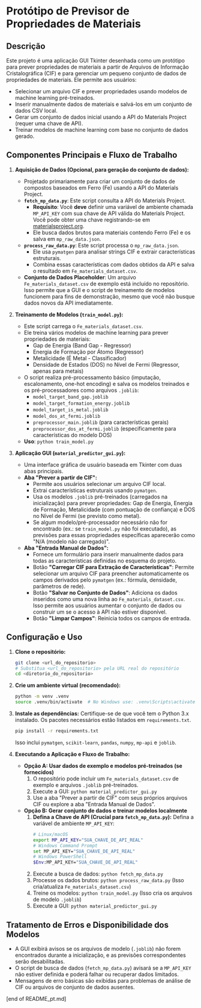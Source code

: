 # Protótipo de Previsor de Propriedades de Materiais

## Descrição

Este projeto é uma aplicação GUI Tkinter desenhada como um protótipo para prever propriedades de materiais a partir de Arquivos de Informação Cristalográfica (CIF) e para gerenciar um pequeno conjunto de dados de propriedades de materiais. Ele permite aos usuários:
*   Selecionar um arquivo CIF e prever propriedades usando modelos de machine learning pré-treinados.
*   Inserir manualmente dados de materiais e salvá-los em um conjunto de dados CSV local.
*   Gerar um conjunto de dados inicial usando a API do Materials Project (requer uma chave de API).
*   Treinar modelos de machine learning com base no conjunto de dados gerado.

## Componentes Principais e Fluxo de Trabalho

1.  **Aquisição de Dados (Opcional, para geração do conjunto de dados):**
    *   Projetado primariamente para criar um conjunto de dados de compostos baseados em Ferro (Fe) usando a API do Materials Project.
    *   **`fetch_mp_data.py`**: Este script consulta a API do Materials Project.
        *   **Requisito**: Você **deve** definir uma variável de ambiente chamada `MP_API_KEY` com sua chave de API válida do Materials Project. Você pode obter uma chave registrando-se em [materialsproject.org](https://materialsproject.org).
        *   Ele busca dados brutos para materiais contendo Ferro (Fe) e os salva em `mp_raw_data.json`.
    *   **`process_raw_data.py`**: Este script processa o `mp_raw_data.json`.
        *   Ele usa `pymatgen` para analisar strings CIF e extrair características estruturais.
        *   Combina essas características com dados obtidos da API e salva o resultado em `Fe_materials_dataset.csv`.
    *   **Conjunto de Dados Placeholder**: Um arquivo `Fe_materials_dataset.csv` de exemplo está incluído no repositório. Isso permite que a GUI e o script de treinamento de modelos funcionem para fins de demonstração, mesmo que você não busque dados novos da API imediatamente.

2.  **Treinamento de Modelos (`train_model.py`):**
    *   Este script carrega o `Fe_materials_dataset.csv`.
    *   Ele treina vários modelos de machine learning para prever propriedades de materiais:
        *   Gap de Energia (Band Gap - Regressor)
        *   Energia de Formação por Átomo (Regressor)
        *   Metalicidade (É Metal - Classificador)
        *   Densidade de Estados (DOS) no Nível de Fermi (Regressor, apenas para metais)
    *   O script realiza pré-processamento básico (imputação, escalonamento, one-hot encoding) e salva os modelos treinados e os pré-processadores como arquivos `.joblib`:
        *   `model_target_band_gap.joblib`
        *   `model_target_formation_energy.joblib`
        *   `model_target_is_metal.joblib`
        *   `model_dos_at_fermi.joblib`
        *   `preprocessor_main.joblib` (para características gerais)
        *   `preprocessor_dos_at_fermi.joblib` (especificamente para características do modelo DOS)
    *   **Uso**: `python train_model.py`

3.  **Aplicação GUI (`material_predictor_gui.py`):**
    *   Uma interface gráfica de usuário baseada em Tkinter com duas abas principais.
    *   **Aba "Prever a partir de CIF":**
        *   Permite aos usuários selecionar um arquivo CIF local.
        *   Extrai características estruturais usando `pymatgen`.
        *   Usa os modelos `.joblib` pré-treinados (carregados na inicialização) para prever propriedades: Gap de Energia, Energia de Formação, Metalicidade (com pontuação de confiança) e DOS no Nível de Fermi (se previsto como metal).
        *   Se algum modelo/pré-processador necessário não for encontrado (ex.: se `train_model.py` não foi executado), as previsões para essas propriedades específicas aparecerão como "N/A (modelo não carregado)".
    *   **Aba "Entrada Manual de Dados":**
        *   Fornece um formulário para inserir manualmente dados para todas as características definidas no esquema do projeto.
        *   Botão **"Carregar CIF para Extração de Características"**: Permite selecionar um arquivo CIF para preencher automaticamente os campos derivados pelo `pymatgen` (ex.: fórmula, densidade, parâmetros de rede).
        *   Botão **"Salvar no Conjunto de Dados"**: Adiciona os dados inseridos como uma nova linha ao `Fe_materials_dataset.csv`. Isso permite aos usuários aumentar o conjunto de dados ou construir um se o acesso à API não estiver disponível.
        *   Botão **"Limpar Campos"**: Reinicia todos os campos de entrada.

## Configuração e Uso

1.  **Clone o repositório:**
    ```bash
    git clone <url_do_repositorio>
    # Substitua <url_do_repositorio> pela URL real do repositório
    cd <diretorio_do_repositorio>
    ```

2.  **Crie um ambiente virtual (recomendado):**
    ```bash
    python -m venv .venv
    source .venv/bin/activate  # No Windows use: .venv\Scripts\activate
    ```

3.  **Instale as dependências:**
    Certifique-se de que você tem o Python 3.x instalado. Os pacotes necessários estão listados em `requirements.txt`.
    ```bash
    pip install -r requirements.txt
    ```
    Isso inclui `pymatgen`, `scikit-learn`, `pandas`, `numpy`, `mp-api` e `joblib`.

4.  **Executando a Aplicação e Fluxo de Trabalho:**
    *   **Opção A: Usar dados de exemplo e modelos pré-treinados (se fornecidos)**
        1.  O repositório pode incluir um `Fe_materials_dataset.csv` de exemplo e arquivos `.joblib` pré-treinados.
        2.  Execute a GUI: `python material_predictor_gui.py`
        3.  Use a aba "Prever a partir de CIF" com seus próprios arquivos CIF ou explore a aba "Entrada Manual de Dados".
    *   **Opção B: Gerar conjunto de dados e treinar modelos localmente**
        1.  **Defina a Chave de API (Crucial para `fetch_mp_data.py`):**
            Defina a variável de ambiente `MP_API_KEY`:
            ```bash
            # Linux/macOS
            export MP_API_KEY="SUA_CHAVE_DE_API_REAL"
            # Windows Command Prompt
            set MP_API_KEY="SUA_CHAVE_DE_API_REAL"
            # Windows PowerShell
            $Env:MP_API_KEY="SUA_CHAVE_DE_API_REAL"
            ```
        2.  Execute a busca de dados: `python fetch_mp_data.py`
        3.  Processe os dados brutos: `python process_raw_data.py` (Isso cria/atualiza `Fe_materials_dataset.csv`)
        4.  Treine os modelos: `python train_model.py` (Isso cria os arquivos de modelo `.joblib`)
        5.  Execute a GUI: `python material_predictor_gui.py`

## Tratamento de Erros e Disponibilidade dos Modelos
*   A GUI exibirá avisos se os arquivos de modelo (`.joblib`) não forem encontrados durante a inicialização, e as previsões correspondentes serão desabilitadas.
*   O script de busca de dados (`fetch_mp_data.py`) avisará se a `MP_API_KEY` não estiver definida e poderá falhar ou recuperar dados limitados.
*   Mensagens de erro básicas são exibidas para problemas de análise de CIF ou arquivos de conjunto de dados ausentes.

[end of README_pt.md]
